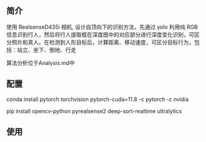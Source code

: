 ## 简介

使用 RealsenseD435i 相机, 设计自顶向下的识别方法，先通过 yolo 利用纯 RGB 信息识别行人，然后将行人提取框在深度图中的对应部分进行深度变化识别，可区分照片和真人。在检测到人形目标后，计算距离、移动速度，可区分目标行为，包括：站立、坐下、倒地、行走

算法分析位于Analysis.md中

## 配置

conda install pytorch torchvision pytorch-cuda=11.8 -c pytorch -c nvidia

pip install opencv-python pyrealsense2 deep-sort-realtime ultralytics

## 使用
